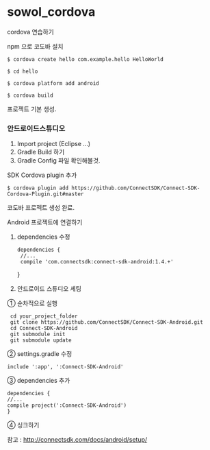 # sowol_cordova
cordova 연습하기


npm 으로 코도바 설치


    $ cordova create hello com.example.hello HelloWorld 

    $ cd hello 

    $ cordova platform add android 

    $ cordova build


프로젝트 기본 생성.

### 안드로이드스튜디오 
1.  Import project (Eclipse ...)
2.  Gradle Build 하기
3.  Gradle Config 파일 확인해볼것.


SDK Cordova plugin 추가

    $ cordova plugin add https://github.com/ConnectSDK/Connect-SDK-Cordova-Plugin.git#master


코도바 프로젝트 생성 완료.

Android 프로젝트에 연결하기


1. dependencies 수정


       dependencies { 
        //... 
        compile 'com.connectsdk:connect-sdk-android:1.4.+' 
      } 



2. 안드로이드 스튜디오 세팅


① 순차적으로 실행

     cd your_project_folder
     git clone https://github.com/ConnectSDK/Connect-SDK-Android.git
     cd Connect-SDK-Android
     git submodule init
     git submodule update


② settings.gradle 수정

    include ':app', ':Connect-SDK-Android'


③ dependencies 추가

    dependencies { 
    //... 
    compile project(':Connect-SDK-Android') 
    } 


④ 싱크하기


참고 : http://connectsdk.com/docs/android/setup/
